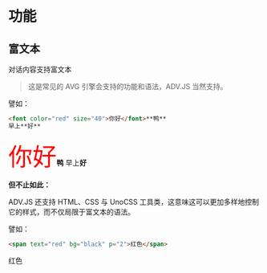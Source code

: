 # 功能

## 富文本

对话内容支持富文本

> 这是常见的 AVG 引擎会支持的功能和语法，ADV.JS 当然支持。

譬如：

```html
<font color="red" size="40">你好</font>**鸭**
早上**好**
```

<font color="red" size="40">你好</font><strong>鸭</strong>
早上<strong>好</strong>

**但不止如此：**

ADV.JS 还支持 HTML、CSS 与 UnoCSS 工具类，这意味这可以更加多样地控制它的样式，而不仅局限于富文本的语法。

譬如：

```html
<span text="red" bg="black" p="2">红色</span>
```

<span text="red" bg="black" p="2">红色</span>
